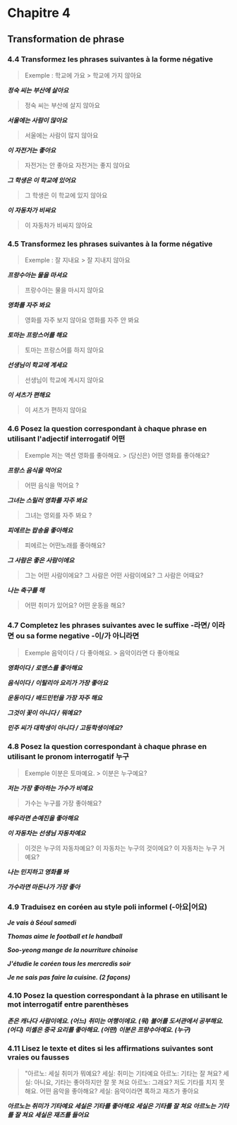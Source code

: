 # Chapitre 4

## Transformation de phrase
### 4.4 Transformez les phrases suivantes à la forme négative

> Exemple : 
> 학교에 가요 > 학교에 가지 않아요

***정숙 씨는 부산에 살아요***
> 정숙 씨는 부산에 살지 않아요

***서울에는 사람이 많아요***
> 서울에는 사람이 많지 않아요

***이 자전거는 좋아요***
> 자전거는 안 좋아요
> 자전거는 좋지 않아요

***그 학생은 이 학교에 있어요***
> 그 학생은 이 학교에 있지 않아요

***이 자동차가 비싸요***
> 이 자동차가 비싸지 않아요

### 4.5 Transformez les phrases suivantes à la forme négative
> Exemple : 
> 잘 지내요 > 잘 지내지 않아요

***프랑수아는 물을 마셔요***
> 프랑수아는 물을 마시지 않아요

***영화를 자주 봐요***
> 영화를 자주 보지 않아요
> 영화를 자주 안 봐요

***토마는 프랑스어를 해요***
> 토마는 프랑스어를 하지 않아요

***선생님이 학교에 계세요***
> 선생님이 학교에 계시지 않아요

***이 셔츠가 편해요***
> 이 셔츠가 편하지 않아요

### 4.6 Posez la question correspondant à chaque phrase en utilisant l'adjectif interrogatif 어떤

> Exemple
> 저는 액션 영화를 좋아해요. > (당신은) 어떤 영화를 좋아해요?

***프랑스 음식을 먹어요***
> 어떤 음식을 먹어요 ?	

***그녀는 스릴러 영화를 자주 봐요***
> 그녀는 영외를 자주 봐요 ?

***피에르는 팝송을 좋아해요***
> 피에르는 어떤노래를 좋아해요?

***그 사람은 좋은 사람이에요***
> 그는 어떤 사람이에요?
> 그 사람은 어떤 사람이에요?
> 그 사람은 어때요?

***나는 축구를 해***
> 어떤 취미가 있어요?
> 어떤 운동을 해요?

### 4.7 Completez les phrases suivantes avec le suffixe -라면/ 이라 면 ou sa forme negative -이/가 아니라면

> Exemple
> 음악이다 / 다 좋아해요. > 음악이라면 다 좋아해요

***영화이다 / 로맨스를 좋아해요***

***음식이다 / 이탈리아 요리가 가장 좋아요***

***운동이다 / 배드민턴을 가장 자주 해요***

***그것이 꽃이 아니다 / 뭐예요?***

***민주 씨가 대학생이 아니다 / 고등학생이에요?***


### 4.8 Posez la question correspondant à chaque phrase en utilisant le pronom interrogatif 누구
> Exemple
> 이분은 토마예요. > 이분은 누구예요?

***저는 가장 좋아하는 가수가 비예요***
> 가수는 누구를 가장 좋아해요?

***배우라면 손예진을 좋아해요***

***이 자동차는 선생님 자동차예요***
> 이것은 누구의 자동차예요?
> 이 자동차는 누구의 것이에요?
> 이 자동차는 누구 거예요?

***나는 민지하고 영화를 봐***

***가수라면 마돈나가 가장 좋아***

### 4.9 Traduisez en coréen au style poli informel (-아요|어요)
***Je vais à Séoul samedi***

***Thomas aime le football et le handball***

***Soo-yeong mange de la nourriture chinoise***

***J'étudie le coréen tous les mercredis soir***

***Je ne sais pas faire la cuisine. (2 façons)***

### 4.10 Posez la question correspondant à la phrase en utilisant le mot interrogatif entre parenthèses

***존은 캐나다 사람이에요. (어느)***
***취미는 여행이에요. (뭐)***
***불어를 도서관에서 공부해요. (어디)***
***미셸은 중국 요리를 좋아해요. (어떤)***
***이분은 프랑수아예요. (누구)***

### 4.11 Lisez le texte et dites si les affirmations suivantes sont vraies ou fausses

> "아르노: 세실 취미가 뭐예요?
> 세실: 취미는 기타예요
> 아르노: 기타는 잘 쳐요?
> 세실: 아니요, 기타는 좋아하지만 잘 못 쳐요
> 아르노: 그래요? 저도 기타를 치지 못해요. 어떤 음악을 좋아해요?
> 세실: 음악이라면 록하고 재즈가 좋아요

***아르노는 취미가 기타예요*** 
***세실은 기타를 좋아해요***
***세실은 기타를 잘 쳐요***
***아르노는 기타를 잘 쳐요***
***세실은 재즈를 들어요***

